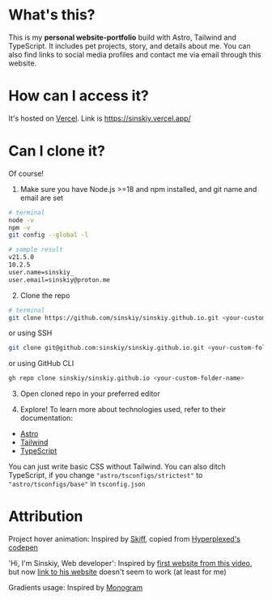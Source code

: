 # What's this?

This is my **personal website-portfolio** build with Astro, Tailwind and TypeScript. It includes pet projects, story, and details about me. You can also find links to social media profiles and contact me via email through this website.

# How can I access it?

It's hosted on [Vercel](https://vercel.com/). Link is https://sinskiy.vercel.app/

# Can I clone it?

Of course!

1. Make sure you have Node.js >=18 and npm installed, and git name and email are set

```sh
# terminal
node -v
npm -v
git config --global -l
```

```sh
# sample result
v21.5.0
10.2.5
user.name=sinskiy_
user.email=sinskiy@proton.me
```

2. Clone the repo

```sh
# terminal
git clone https://github.com/sinskiy/sinskiy.github.io.git <your-custom-folder-name>
```

or using SSH

```sh
git clone git@github.com:sinskiy/sinskiy.github.io.git <your-custom-folder-name>
```

or using GitHub CLI

```sh
gh repo clone sinskiy/sinskiy.github.io <your-custom-folder-name>
```

3. Open cloned repo in your preferred editor

4. Explore! To learn more about technologies used, refer to their documentation:

- [Astro](https://docs.astro.build/)
- [Tailwind](https://tailwindcss.com/docs/)
- [TypeScript](https://www.typescriptlang.org/docs/)

You can just write basic CSS without Tailwind. You can also ditch TypeScript, if you change `"astro/tsconfigs/strictest"` to `"astro/tsconfigs/base"` in `tsconfig.json`

# Attribution

Project hover animation: Inspired by [Skiff](https://skiff.com/), copied from [Hyperplexed's codepen](https://codepen.io/Hyperplexed/pen/MWQeYLW)

'Hi, I'm Sinskiy, Web developer': Inspired by [first website from this video](https://inv.in.projectsegfau.lt/BZqzhmlTkAc?t=1), but now [link to his website](https://jacekjeznach.com/) doesn't seem to work (at least for me)

Gradients usage: Inspired by [Monogram](https://monogram.io/)
